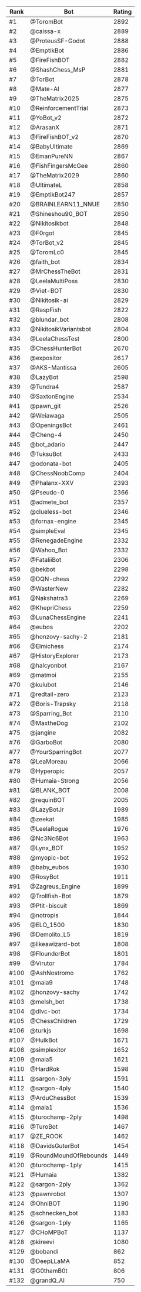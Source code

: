Rank|Bot|Rating
---|---|---
#1|@ToromBot|2892
#2|@caissa-x|2889
#3|@ProteusSF-Godot|2888
#4|@EmptikBot|2886
#5|@FireFishBOT|2882
#6|@ShashChess_MsP|2881
#7|@TorBot|2878
#8|@Mate-AI|2877
#9|@TheMatrix2025|2875
#10|@ReinforcementTrial|2873
#11|@YoBot_v2|2872
#12|@ArasanX|2871
#13|@FireFishBOT_v2|2870
#14|@BabyUltimate|2869
#15|@EmanPureNN|2867
#16|@FishFingersMcGee|2860
#17|@TheMatrix2029|2860
#18|@UltimateL|2858
#19|@EmptikBot247|2857
#20|@BRAINLEARN11_NNUE|2850
#21|@Shineshou90_BOT|2850
#22|@Nikitosikbot|2848
#23|@F0rgot|2845
#24|@TorBot_v2|2845
#25|@ToromLc0|2845
#26|@faith_bot|2834
#27|@MrChessTheBot|2831
#28|@LeelaMultiPoss|2830
#29|@Viet-BOT|2830
#30|@Nikitosik-ai|2829
#31|@RaspFish|2822
#32|@blundar_bot|2808
#33|@NikitosikVariantsbot|2804
#34|@LeelaChessTest|2800
#35|@ChessHunterBot|2670
#36|@expositor|2617
#37|@AKS-Mantissa|2605
#38|@LazyBot|2598
#39|@Tundra4|2587
#40|@SaxtonEngine|2534
#41|@pawn_git|2526
#42|@Weiawaga|2505
#43|@OpeningsBot|2461
#44|@Cheng-4|2450
#45|@bot_adario|2447
#46|@TuksuBot|2433
#47|@odonata-bot|2405
#48|@ChessNoobComp|2404
#49|@Phalanx-XXV|2393
#50|@Pseudo-0|2366
#51|@admete_bot|2357
#52|@clueless-bot|2346
#53|@fornax-engine|2345
#54|@simpleEval|2345
#55|@RenegadeEngine|2332
#56|@Wahoo_Bot|2332
#57|@FataliiBot|2306
#58|@bekbot|2298
#59|@DQN-chess|2292
#60|@WasterNew|2282
#61|@Nakshatra3|2269
#62|@KhepriChess|2259
#63|@LunaChessEngine|2241
#64|@eubos|2202
#65|@honzovy-sachy-2|2181
#66|@Elmichess|2174
#67|@HistoryExplorer|2173
#68|@halcyonbot|2167
#69|@matmoi|2155
#70|@kulubot|2146
#71|@redtail-zero|2123
#72|@Boris-Trapsky|2118
#73|@Sparring_Bot|2110
#74|@MaxtheDog|2102
#75|@jangine|2082
#76|@GarboBot|2080
#77|@YourSparringBot|2077
#78|@LeaMoreau|2066
#79|@Hyperopic|2057
#80|@Humaia-Strong|2056
#81|@BLANK_BOT|2008
#82|@requinBOT|2005
#83|@LazyBotJr|1989
#84|@zeekat|1985
#85|@LeelaRogue|1976
#86|@Nc3Nc6Bot|1963
#87|@Lynx_BOT|1952
#88|@myopic-bot|1952
#89|@baby_eubos|1930
#90|@RosyBot|1911
#91|@Zagreus_Engine|1899
#92|@Trollfish-Bot|1879
#93|@Ptit-biscuit|1869
#94|@notropis|1844
#95|@ELO_1500|1830
#96|@Demolito_L5|1819
#97|@likeawizard-bot|1808
#98|@FlounderBot|1801
#99|@Virutor|1784
#100|@AshNostromo|1762
#101|@maia9|1748
#102|@honzovy-sachy|1742
#103|@melsh_bot|1738
#104|@dlvc-bot|1734
#105|@ChessChildren|1729
#106|@turkjs|1698
#107|@HulkBot|1671
#108|@simplexitor|1652
#109|@maia5|1621
#110|@HardRok|1598
#111|@sargon-3ply|1591
#112|@sargon-4ply|1540
#113|@ArduChessBot|1539
#114|@maia1|1536
#115|@turochamp-2ply|1498
#116|@TuroBot|1467
#117|@ZE_ROOK|1462
#118|@DavidsGuterBot|1454
#119|@RoundMoundOfRebounds|1449
#120|@turochamp-1ply|1415
#121|@Humaia|1382
#122|@sargon-2ply|1362
#123|@pawnrobot|1307
#124|@OhniBOT|1190
#125|@schnecken_bot|1183
#126|@sargon-1ply|1165
#127|@CHoMPBoT|1137
#128|@kireevi|1080
#129|@bobandi|862
#130|@DeepLLaMA|852
#131|@G0thamB0t|806
#132|@grandQ_AI|750
